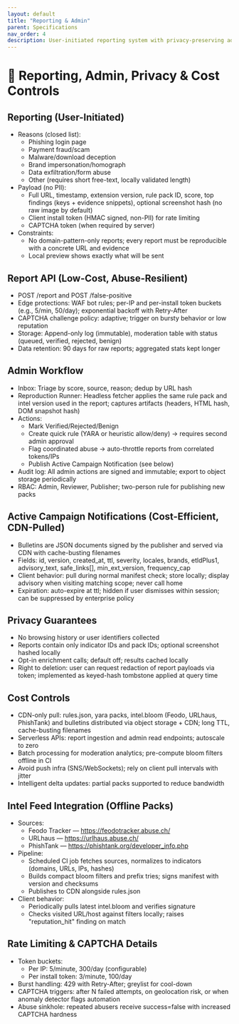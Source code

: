 ```yaml
---
layout: default
title: "Reporting & Admin"
parent: Specifications
nav_order: 4
description: User-initiated reporting system with privacy-preserving admin controls and cost-effective infrastructure design
---
```

# 🧾 Reporting, Admin, Privacy & Cost Controls

## Reporting (User-Initiated)
- Reasons (closed list):
  - Phishing login page
  - Payment fraud/scam
  - Malware/download deception
  - Brand impersonation/homograph
  - Data exfiltration/form abuse
  - Other (requires short free-text, locally validated length)
- Payload (no PII):
  - Full URL, timestamp, extension version, rule pack ID, score, top findings (keys + evidence snippets), optional screenshot hash (no raw image by default)
  - Client install token (HMAC signed, non-PII) for rate limiting
  - CAPTCHA token (when required by server)
- Constraints:
  - No domain-pattern-only reports; every report must be reproducible with a concrete URL and evidence
  - Local preview shows exactly what will be sent

## Report API (Low-Cost, Abuse-Resilient)
- POST /report and POST /false-positive
- Edge protections: WAF bot rules; per-IP and per-install token buckets (e.g., 5/min, 50/day); exponential backoff with Retry-After
- CAPTCHA challenge policy: adaptive; trigger on bursty behavior or low reputation
- Storage: Append-only log (immutable), moderation table with status (queued, verified, rejected, benign)
- Data retention: 90 days for raw reports; aggregated stats kept longer

## Admin Workflow
- Inbox: Triage by score, source, reason; dedup by URL hash
- Reproduction Runner: Headless fetcher applies the same rule pack and intel version used in the report; captures artifacts (headers, HTML hash, DOM snapshot hash)
- Actions:
  - Mark Verified/Rejected/Benign
  - Create quick rule (YARA or heuristic allow/deny) -> requires second admin approval
  - Flag coordinated abuse -> auto-throttle reports from correlated tokens/IPs
  - Publish Active Campaign Notification (see below)
- Audit log: All admin actions are signed and immutable; export to object storage periodically
- RBAC: Admin, Reviewer, Publisher; two-person rule for publishing new packs

## Active Campaign Notifications (Cost-Efficient, CDN-Pulled)
- Bulletins are JSON documents signed by the publisher and served via CDN with cache-busting filenames
- Fields: id, version, created_at, ttl, severity, locales, brands, etldPlus1, advisory_text, safe_links[], min_ext_version, frequency_cap
- Client behavior: pull during normal manifest check; store locally; display advisory when visiting matching scope; never call home
- Expiration: auto-expire at ttl; hidden if user dismisses within session; can be suppressed by enterprise policy

## Privacy Guarantees
- No browsing history or user identifiers collected
- Reports contain only indicator IDs and pack IDs; optional screenshot hashed locally
- Opt-in enrichment calls; default off; results cached locally
- Right to deletion: user can request redaction of report payloads via token; implemented as keyed-hash tombstone applied at query time

## Cost Controls
- CDN-only pull: rules.json, yara packs, intel.bloom (Feodo, URLhaus, PhishTank) and bulletins distributed via object storage + CDN; long TTL, cache-busting filenames
- Serverless APIs: report ingestion and admin read endpoints; autoscale to zero
- Batch processing for moderation analytics; pre-compute bloom filters offline in CI
- Avoid push infra (SNS/WebSockets); rely on client pull intervals with jitter
- Intelligent delta updates: partial packs supported to reduce bandwidth

## Intel Feed Integration (Offline Packs)
- Sources:
  - Feodo Tracker — https://feodotracker.abuse.ch/
  - URLhaus — https://urlhaus.abuse.ch/
  - PhishTank — https://phishtank.org/developer_info.php
- Pipeline:
  - Scheduled CI job fetches sources, normalizes to indicators (domains, URLs, IPs, hashes)
  - Builds compact bloom filters and prefix tries; signs manifest with version and checksums
  - Publishes to CDN alongside rules.json
- Client behavior:
  - Periodically pulls latest intel.bloom and verifies signature
  - Checks visited URL/host against filters locally; raises "reputation_hit" finding on match

## Rate Limiting & CAPTCHA Details
- Token buckets:
  - Per IP: 5/minute, 300/day (configurable)
  - Per install token: 3/minute, 100/day
- Burst handling: 429 with Retry-After; greylist for cool-down
- CAPTCHA triggers: after N failed attempts, on geolocation risk, or when anomaly detector flags automation
- Abuse sinkhole: repeated abusers receive success=false with increased CAPTCHA hardness
